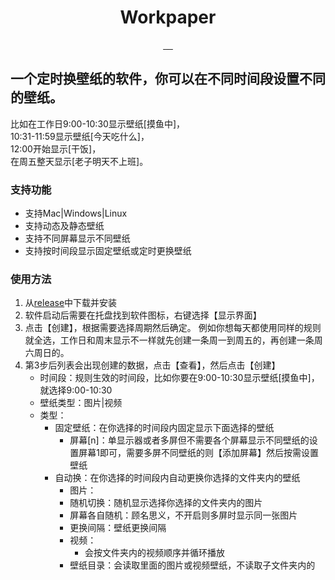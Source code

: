 <div align="center">
  <h1>Workpaper</h1>
<a target="_blank" href="https://github.com/siyuan-note/siyuan/actions/workflows/build.yml">
    <img src="https://img.shields.io/github/actions/workflow/status/Jarvay/Workpaper/build.yml?style=flat-square" alt="">
</a>
  <a href="https://github.com/Jarvay/Workpaper/actions">
    <img src="https://github.com/Jarvay/Workpaper/actions/workflows/main.yml/badge.svg" alt="">
  </a>
  <a href="https://github.com/Jarvay/Workpaper/releases">
    <img src="https://img.shields.io/github/downloads/Jarvay/Workpaper/total.svg?style=flat-square" alt="">
  </a>
  <a href="https://github.com/Jarvay/Workpaper/releases/latest">
    <img src="https://img.shields.io/github/release/Jarvay/Workpaper.svg?style=flat-square" alt="">
  </a>

  <img src="https://img.shields.io/badge/platform-Windows%20%7C%20MacOS%20%7C%20Linux-lightgrey" alt="" />
</div>

## 一个定时换壁纸的软件，你可以在不同时间段设置不同的壁纸。

比如在工作日9:00-10:30显示壁纸[摸鱼中]，<br>
10:31-11:59显示壁纸[今天吃什么]，<br>
12:00开始显示[干饭]，<br>
在周五整天显示[老子明天不上班]。

### 支持功能

- 支持Mac|Windows|Linux
- 支持动态及静态壁纸
- 支持不同屏幕显示不同壁纸
- 支持按时间段显示固定壁纸或定时更换壁纸

### 使用方法

1. 从[release](https://github.com/Jarvay/Workpaper/releases)中下载并安装
2. 软件启动后需要在托盘找到软件图标，右键选择【显示界面】
3. 点击【创建】，根据需要选择周期然后确定。
   例如你想每天都使用同样的规则就全选，工作日和周末显示不一样就先创建一条周一到周五的，再创建一条周六周日的。
4. 第3步后列表会出现创建的数据，点击【查看】，然后点击【创建】
   - 时间段：规则生效的时间段，比如你要在9:00-10:30显示壁纸[摸鱼中]，就选择9:00-10:30
   - 壁纸类型：图片|视频
   - 类型：
      - 固定壁纸：在你选择的时间段内固定显示下面选择的壁纸
         - 屏幕[n]：单显示器或者多屏但不需要各个屏幕显示不同壁纸的设置屏幕1即可，需要多屏不同壁纸的则【添加屏幕】然后按需设置壁纸
      - 自动换：在你选择的时间段内自动更换你选择的文件夹内的壁纸
        - 图片：
         - 随机切换：随机显示选择你选择的文件夹内的图片
         - 屏幕各自随机：顾名思义，不开启则多屏时显示同一张图片
         - 更换间隔：壁纸更换间隔
        - 视频：
            - 会按文件夹内的视频顺序并循环播放
        - 壁纸目录：会读取里面的图片或视频壁纸，不读取子文件夹内的
        

